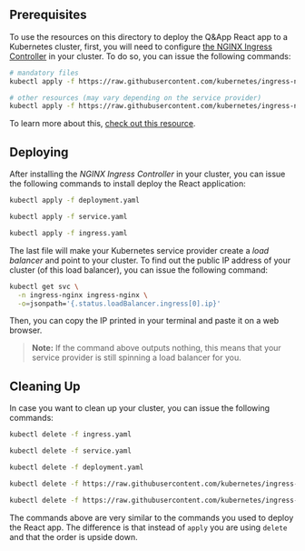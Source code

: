 ## Prerequisites

To use the resources on this directory to deploy the Q&App React app to a Kubernetes cluster, first, you will need to configure [the NGINX Ingress Controller](https://kubernetes.github.io/ingress-nginx) in your cluster. To do so, you can issue the following commands:

```bash
# mandatory files
kubectl apply -f https://raw.githubusercontent.com/kubernetes/ingress-nginx/master/deploy/mandatory.yaml

# other resources (may vary depending on the service provider)
kubectl apply -f https://raw.githubusercontent.com/kubernetes/ingress-nginx/master/deploy/provider/cloud-generic.yaml
```

To learn more about this, [check out this resource](https://kubernetes.github.io/ingress-nginx/deploy/).

## Deploying

After installing the _NGINX Ingress Controller_ in your cluster, you can issue the following commands to install deploy the React application:

```bash
kubectl apply -f deployment.yaml

kubectl apply -f service.yaml

kubectl apply -f ingress.yaml
``` 

The last file will make your Kubernetes service provider create a _load balancer_ and point to your cluster. To find out the public IP address of your cluster (of this load balancer), you can issue the following command:

```bash
kubectl get svc \
  -n ingress-nginx ingress-nginx \
  -o=jsonpath='{.status.loadBalancer.ingress[0].ip}'
```

Then, you can copy the IP printed in your terminal and paste it on a web browser.

> **Note:** If the command above outputs nothing, this means that your service provider is still spinning a load balancer for you.

## Cleaning Up

In case you want to clean up your cluster, you can issue the following commands:

```bash
kubectl delete -f ingress.yaml

kubectl delete -f service.yaml

kubectl delete -f deployment.yaml

kubectl delete -f https://raw.githubusercontent.com/kubernetes/ingress-nginx/master/deploy/provider/cloud-generic.yaml

kubectl delete -f https://raw.githubusercontent.com/kubernetes/ingress-nginx/master/deploy/mandatory.yaml
```

The commands above are very similar to the commands you used to deploy the React app. The difference is that instead of `apply` you are using `delete` and that the order is upside down.
